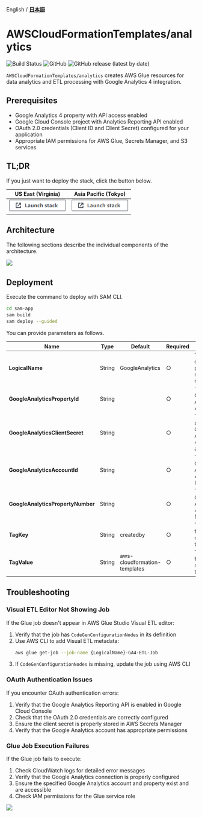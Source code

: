 English / [**日本語**](README_JP.md)

# AWSCloudFormationTemplates/analytics
![Build Status](https://codebuild.ap-northeast-1.amazonaws.com/badges?uuid=eyJlbmNyeXB0ZWREYXRhIjoiZ3Z5MUkzdXRFcEtqM25ST0lZdW93ZVBKTnRXTk1WRGFUNkk2MzFpVERGNHp1dHU2RDNReU5IUlAvTitlRGgxNE03N3Y4ejZFaTNDVmpXdDZDK1pjRUFBPSIsIml2UGFyYW1ldGVyU3BlYyI6IllkWXQ5VVNaWE9QSnZkN3EiLCJtYXRlcmlhbFNldFNlcmlhbCI6MX0%3D&branch=main)
![GitHub](https://img.shields.io/github/license/eijikominami/aws-cloudformation-templates)
![GitHub release (latest by date)](https://img.shields.io/github/v/release/eijikominami/aws-cloudformation-templates)

``AWSCloudFormationTemplates/analytics`` creates AWS Glue resources for data analytics and ETL processing with Google Analytics 4 integration.

## Prerequisites

- Google Analytics 4 property with API access enabled
- Google Cloud Console project with Analytics Reporting API enabled
- OAuth 2.0 credentials (Client ID and Client Secret) configured for your application
- Appropriate IAM permissions for AWS Glue, Secrets Manager, and S3 services

## TL;DR

If you just want to deploy the stack, click the button below.

| US East (Virginia) | Asia Pacific (Tokyo) |
| --- | --- |
| [![cloudformation-launch-stack](../images/cloudformation-launch-stack.png)](https://console.aws.amazon.com/cloudformation/home?region=us-east-1#/stacks/create/review?stackName=Analytics&templateURL=https://eijikominami.s3-ap-northeast-1.amazonaws.com/aws-cloudformation-templates/analytics/sam-app/template.yaml) | [![cloudformation-launch-stack](../images/cloudformation-launch-stack.png)](https://console.aws.amazon.com/cloudformation/home?region=ap-northeast-1#/stacks/create/review?stackName=Analytics&templateURL=https://eijikominami.s3-ap-northeast-1.amazonaws.com/aws-cloudformation-templates/analytics/sam-app/template.yaml) |

## Architecture

The following sections describe the individual components of the architecture.

![](../images/architecture-analytics.png)

## Deployment

Execute the command to deploy with SAM CLI.

```bash
cd sam-app
sam build
sam deploy --guided
```

You can provide parameters as follows.

| Name | Type | Default | Required | Details |
| --- | --- | --- | --- | --- |
| **LogicalName** | String | GoogleAnalytics | ○ | The custom prefix name for resources |
| **GoogleAnalyticsPropertyId** | String | | ○ | The Google Analytics 4 Client ID |
| **GoogleAnalyticsClientSecret** | String | | ○ | The client secret for Google Analytics 4 OAuth application |
| **GoogleAnalyticsAccountId** | String | | ○ | The Google Analytics 4 Account ID |
| **GoogleAnalyticsPropertyNumber** | String | | ○ | The Google Analytics 4 Property Number |
| **TagKey** | String | createdby | ○ | Tag key for resource tagging |
| **TagValue** | String | aws-cloudformation-templates | ○ | Tag value for resource tagging |

## Troubleshooting

### Visual ETL Editor Not Showing Job

If the Glue job doesn't appear in AWS Glue Studio Visual ETL editor:

1. Verify that the job has `CodeGenConfigurationNodes` in its definition
2. Use AWS CLI to add Visual ETL metadata:
   ```bash
   aws glue get-job --job-name {LogicalName}-GA4-ETL-Job
   ```
3. If `CodeGenConfigurationNodes` is missing, update the job using AWS CLI

### OAuth Authentication Issues

If you encounter OAuth authentication errors:

1. Verify that the Google Analytics Reporting API is enabled in Google Cloud Console
2. Check that the OAuth 2.0 credentials are correctly configured
3. Ensure the client secret is properly stored in AWS Secrets Manager
4. Verify that the Google Analytics account has appropriate permissions

### Glue Job Execution Failures

If the Glue job fails to execute:

1. Check CloudWatch logs for detailed error messages
2. Verify that the Google Analytics connection is properly configured
3. Ensure the specified Google Analytics account and property exist and are accessible
4. Check IAM permissions for the Glue service role

![](../images/architecture-analytics.png)